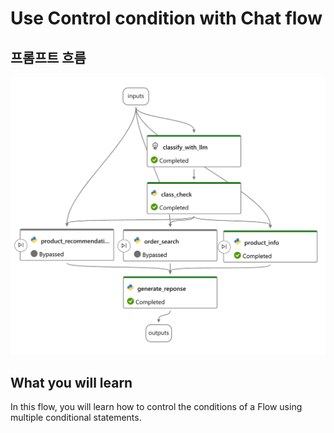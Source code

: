 # Use Control condition with Chat flow

## 프롬프트 흐름
<img src="control-switch-flow.png" alt="Function Calling" width="600">

## What you will learn

In this flow, you will learn how to control the conditions of a Flow using multiple conditional statements.